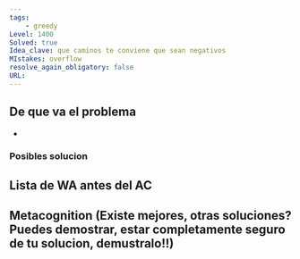 ```yaml
---
tags:
    - greedy
Level: 1400
Solved: true 
Idea_clave: que caminos te conviene que sean negativos
MIstakes: overflow
resolve_again_obligatory: false
URL: 
---
```


## De que va el problema

- 

### Posibles solucion


## Lista de WA antes del AC

## Metacognition (Existe mejores, otras soluciones? Puedes demostrar, estar completamente seguro de tu solucion, demustralo!!)

